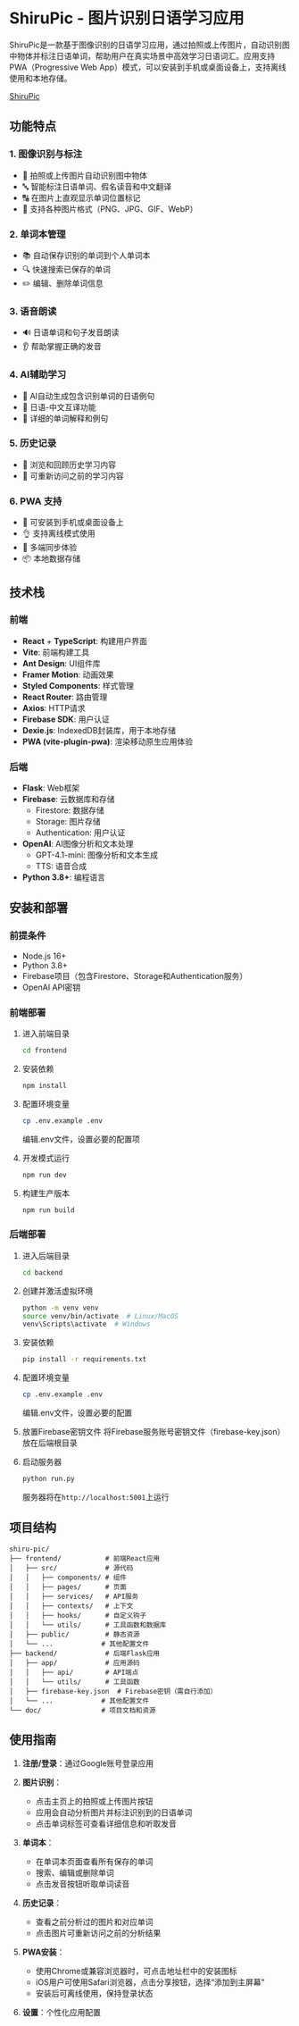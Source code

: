 # ShiruPic - 图片识别日语学习应用
ShiruPic是一款基于图像识别的日语学习应用，通过拍照或上传图片，自动识别图中物体并标注日语单词，帮助用户在真实场景中高效学习日语词汇。应用支持PWA（Progressive Web App）模式，可以安装到手机或桌面设备上，支持离线使用和本地存储。

[ShiruPic](https://shiru-pic.com)

## 功能特点

### 1. 图像识别与标注
- 📸 拍照或上传图片自动识别图中物体
- 🔤 智能标注日语单词、假名读音和中文翻译
- 🔠 在图片上直观显示单词位置标记
- 📢 支持各种图片格式（PNG、JPG、GIF、WebP）

### 2. 单词本管理
- 📚 自动保存识别的单词到个人单词本
- 🔍 快速搜索已保存的单词
- ✏️ 编辑、删除单词信息

### 3. 语音朗读
- 🔊 日语单词和句子发音朗读
- 👂 帮助掌握正确的发音

### 4. AI辅助学习
- 🤖 AI自动生成包含识别单词的日语例句
- 🔄 日语-中文互译功能
- 📝 详细的单词解释和例句

### 5. 历史记录
- 📅 浏览和回顾历史学习内容
- 🔁 可重新访问之前的学习内容

### 6. PWA 支持
- 📱 可安装到手机或桌面设备上
- 👌 支持离线模式使用
- 📲 多端同步体验
- 📦 本地数据存储

## 技术栈

### 前端
- **React** + **TypeScript**: 构建用户界面
- **Vite**: 前端构建工具
- **Ant Design**: UI组件库
- **Framer Motion**: 动画效果
- **Styled Components**: 样式管理
- **React Router**: 路由管理
- **Axios**: HTTP请求
- **Firebase SDK**: 用户认证
- **Dexie.js**: IndexedDB封装库，用于本地存储
- **PWA (vite-plugin-pwa)**: 渲染移动原生应用体验

### 后端
- **Flask**: Web框架
- **Firebase**: 云数据库和存储
  - Firestore: 数据存储
  - Storage: 图片存储
  - Authentication: 用户认证
- **OpenAI**: AI图像分析和文本处理
  - GPT-4.1-mini: 图像分析和文本生成
  - TTS: 语音合成
- **Python 3.8+**: 编程语言

## 安装和部署

### 前提条件
- Node.js 16+
- Python 3.8+
- Firebase项目（包含Firestore、Storage和Authentication服务）
- OpenAI API密钥

### 前端部署

1. 进入前端目录
   ```bash
   cd frontend
   ```

2. 安装依赖
   ```bash
   npm install
   ```

3. 配置环境变量
   ```bash
   cp .env.example .env
   ```
   编辑.env文件，设置必要的配置项

4. 开发模式运行
   ```bash
   npm run dev
   ```

5. 构建生产版本
   ```bash
   npm run build
   ```

### 后端部署

1. 进入后端目录
   ```bash
   cd backend
   ```

2. 创建并激活虚拟环境
   ```bash
   python -m venv venv
   source venv/bin/activate  # Linux/MacOS
   venv\Scripts\activate  # Windows
   ```

3. 安装依赖
   ```bash
   pip install -r requirements.txt
   ```

4. 配置环境变量
   ```bash
   cp .env.example .env
   ```
   编辑.env文件，设置必要的配置

5. 放置Firebase密钥文件
   将Firebase服务账号密钥文件（firebase-key.json）放在后端根目录

6. 启动服务器
   ```bash
   python run.py
   ```
   服务器将在`http://localhost:5001`上运行

## 项目结构

```
shiru-pic/
├── frontend/           # 前端React应用
│   ├── src/            # 源代码
│   │   ├── components/ # 组件
│   │   ├── pages/      # 页面
│   │   ├── services/   # API服务
│   │   ├── contexts/   # 上下文
│   │   ├── hooks/      # 自定义钩子
│   │   └── utils/      # 工具函数和数据库
│   ├── public/         # 静态资源
│   └── ...            # 其他配置文件
├── backend/            # 后端Flask应用
│   ├── app/            # 应用源码
│   │   ├── api/        # API端点
│   │   └── utils/      # 工具函数
│   ├── firebase-key.json  # Firebase密钥（需自行添加）
│   └── ...            # 其他配置文件
└── doc/               # 项目文档和资源
```

## 使用指南

1. **注册/登录**：通过Google账号登录应用

2. **图片识别**：
   - 点击主页上的拍照或上传图片按钮
   - 应用会自动分析图片并标注识别到的日语单词
   - 点击单词标签可查看详细信息和听取发音

3. **单词本**：
   - 在单词本页面查看所有保存的单词
   - 搜索、编辑或删除单词
   - 点击发音按钮听取单词读音

4. **历史记录**：
   - 查看之前分析过的图片和对应单词
   - 点击图片可重新访问之前的分析结果

5. **PWA安装**：
   - 使用Chrome或兼容浏览器时，可点击地址栏中的安装图标
   - iOS用户可使用Safari浏览器，点击分享按钮，选择“添加到主屏幕”
   - 安装后可离线使用，保持登录状态

6. **设置**：个性化应用配置